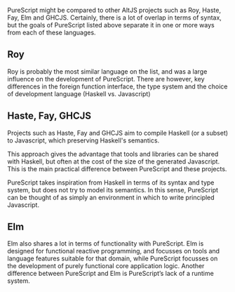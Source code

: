 PureScript might be compared to other AltJS projects such as Roy, Haste, Fay, Elm and GHCJS. Certainly, there is a lot of overlap in terms of syntax, but the goals of PureScript listed above separate it in one or more ways from each of these languages.

## Roy

Roy is probably the most similar language on the list, and was a large influence on the development of PureScript. There are however, key differences in the foreign function interface, the type system and the choice of development language (Haskell vs. Javascript)

## Haste, Fay, GHCJS

Projects such as Haste, Fay and GHCJS aim to compile Haskell (or a subset) to Javascript, which preserving Haskell's semantics. 

This approach gives the advantage that tools and libraries can be shared with Haskell, but often at the cost of the size of the generated Javascript. This is the main practical difference between PureScript and these projects.

PureScript takes inspiration from Haskell in terms of its syntax and type system, but does not try to model its semantics. In this sense, PureScript can be thought of as simply an environment in which to write principled Javascript.

## Elm

Elm also shares a lot in terms of functionality with PureScript. Elm is designed for functional reactive programming, and focusses on tools and language features suitable for that domain, while PureScript focusses on the development of purely functional core application logic. Another difference between PureScript and Elm is PureScript’s lack of a runtime system.